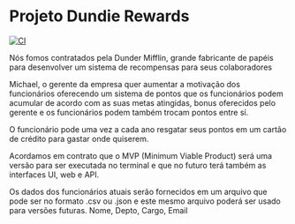 # Projeto Dundie Rewards
[![CI](https://github.com/joaopaulovramos/dundie-rewards/actions/workflows/main.yml/badge.svg)](https://github.com/joaopaulovramos/dundie-rewards/actions/workflows/main.yml)

Nós fomos contratados pela Dunder Mifflin, grande fabricante de papéis para desenvolver um sistema de recompensas para seus colaboradores

Michael, o gerente da empresa quer aumentar a motivação dos funcionários oferecendo um sistema de pontos que os funcionários podem acumular de acordo com as suas metas atingidas, bonus oferecidos pelo gerente e os funcionários podem também trocam pontos entre sí.

O funcionário pode uma vez a cada ano resgatar seus pontos em um cartão de crédito para gastar onde quiserem.

Acordamos em contrato que o MVP (Minimum Viable Product) será uma versão para ser executada no terminal e que no futuro terá também as interfaces UI, web e API.

Os dados dos funcionários atuais serão fornecidos em um arquivo que pode ser no formato .csv ou .json e este mesmo arquivo poderá ser usado para versões futuras. Nome, Depto, Cargo, Email
